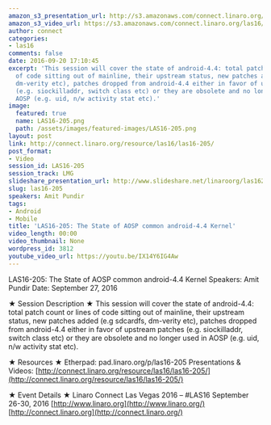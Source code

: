 ```yaml
---
amazon_s3_presentation_url: http://s3.amazonaws.com/connect.linaro.org/las16/Presentations/Tuesday/LAS16-205%20-%20The%20State%20of%20AOSP%20Common%20Android-4.4%20Kernel.pdf
amazon_s3_video_url: https://s3.amazonaws.com/connect.linaro.org/las16/Videos/Tuesday/LAS16-205%20The%20State%20of%20AOSP%20Common%20android-4.4%20Kernel.mp4
author: connect
categories:
- las16
comments: false
date: 2016-09-20 17:10:45
excerpt: 'This session will cover the state of android-4.4: total patch count or lines
  of code sitting out of mainline, their upstream status, new patches added (e.g sdcardfs,
  dm-verity etc), patches dropped from android-4.4 either in favor of upstream patches
  (e.g. siockilladdr, switch class etc) or they are obsolete and no longer used in
  AOSP (e.g. uid, n/w activity stat etc).'
image:
  featured: true
  name: LAS16-205.png
  path: /assets/images/featured-images/LAS16-205.png
layout: post
link: http://connect.linaro.org/resource/las16/las16-205/
post_format:
- Video
session_id: LAS16-205
session_track: LMG
slideshare_presentation_url: http://www.slideshare.net/linaroorg/las16205-the-state-of-aosp-common-android44-kernel
slug: las16-205
speakers: Amit Pundir
tags:
- Android
- Mobile
title: 'LAS16-205: The State of AOSP common android-4.4 Kernel'
video_length: 00:00
video_thumbnail: None
wordpress_id: 3812
youtube_video_url: https://youtu.be/IX14Y6IG4Aw
---
```


LAS16-205: The State of AOSP common android-4.4 Kernel
Speakers: Amit Pundir
Date: September 27, 2016

★ Session Description ★
This session will cover the state of android-4.4: total patch count or lines of code sitting out of mainline, their upstream status, new patches added (e.g sdcardfs, dm-verity etc), patches dropped from android-4.4 either in favor of upstream patches (e.g. siockilladdr, switch class etc) or they are obsolete and no longer used in AOSP (e.g. uid, n/w activity stat etc).

★ Resources ★
Etherpad: pad.linaro.org/p/las16-205
Presentations & Videos: [http://connect.linaro.org/resource/las16/las16-205/](http://connect.linaro.org/resource/las16/las16-205/)

★ Event Details ★
Linaro Connect Las Vegas 2016 – #LAS16
September 26-30, 2016
[http://www.linaro.org](http://www.linaro.org/)
[http://connect.linaro.org](http://connect.linaro.org/)